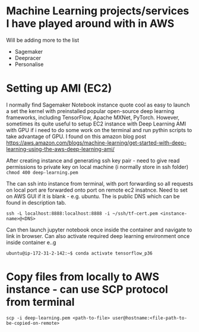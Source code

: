 # Machine Learning projects/services I have played around with in AWS

Will be adding more to the list

* Sagemaker
* Deepracer
* Personalise 


# Setting up AMI (EC2) 

I normally find Sagemaker Notebook instance quote cool as easy to launch a set the kernel with preinstalled popular open-source deep learning frameworks, including TensorFlow, Apache MXNet, PyTorch. 
However, sometimes its quite useful to setup EC2 instance with Deep Learning AMI with GPU if i need to do some work on the terminal and run pythin scripts to take advantage of GPU.
I found on this amazon blog post https://aws.amazon.com/blogs/machine-learning/get-started-with-deep-learning-using-the-aws-deep-learning-ami/

After creating instance and generating ssh key pair - need to give read permissions to private key on local machine (i normally store in ssh folder)
`chmod 400 deep-learning.pem`

The can ssh into instance from terminal, with port forwarding so all requests on local port are forwarded onto port on remote ec2 insatnce. 
Need to set <instance-name> on AWS GUI if it is blank - e.g. ubuntu. The <DNS> is public DNS which can be found in description tab.

`ssh -L localhost:8888:localhost:8888 -i ~/ssh/tf-cert.pem <instance-name>@<DNS>`

Can then launch jupyter notebook once inside the container and navigate to link in browser. Can also activate required deep learning environment
once inside container e..g 

`ubuntu@ip-172-31-2-142:~$ conda activate tensorflow_p36`

# Copy files from locally to AWS instance - can use SCP protocol from terminal
`scp -i deep-learning.pem <path-to-file> user@hostname:<file-path-to-be-copied-on-remote>`


